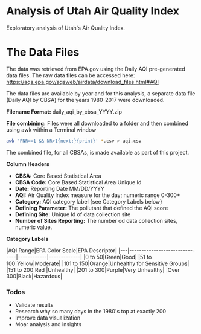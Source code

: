 # Analysis of Utah Air Quality Index
Exploratory analysis of Utah's Air Quality Index. 

# The Data Files
The data was retrieved from EPA.gov using the Daily AQI pre-generated data files. The raw data files can be accessed here: https://aqs.epa.gov/aqsweb/airdata/download_files.html#AQI

The data files are available by year and for this analysis, a separate data file (Daily AQI by CBSA) for the years 1980-2017 were downloaded. 

__Filename Format:__ daily_aqi_by_cbsa_YYYY.zip

__File combining:__ Files were all downloaded to a folder and then combined using awk within a Terminal window

```sh
awk 'FNR==1 && NR>1{next;}{print}' *.csv > aqi.csv
```
The combined file, for all CBSAs, is made available as part of this project.

__Column Headers__
- __CBSA:__ Core Based Statistical Area
- __CBSA Code:__ Core Based Statistical Area Unique Id
- __Date:__ Reporting Date MM/DD/YYYY
- __AQI:__ Air Quality Index measure for the day; numeric range 0-300+
- __Category:__ AQI category label {see Category Labels below}
- __Defining Parameter:__ The pollutant that defined the AQI score
- __Defining Site:__ Unique Id of data collection site
- __Number of Sites Reporting:__ The number od data collection sites, numeric value.

__Category Labels__

|AQI Range|EPA Color Scale|EPA Descriptor|
|---|-------------------------------|------------|-------------|
|0 to 50|Green|Good|
|51 to 100|Yellow|Moderate|
|101 to 150|Orange|Unhealthy for Sensitive Groups|
|151 to 200|Red |Unhealthy|
|201 to 300|Purple|Very Unhealthy|
|Over 300|Black|Hazardous|

### Todos

 - Validate results
 - Research why so many days in the 1980's top at exactly 200
 - Improve data visualization
 - Moar analysis and insights

